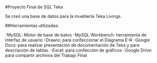 #Proyecto Final de SQL Teka

Se creó una base de datos para la mueblería Teka Livings. 

##Herramientas utilizadas:

-MySQL: Motor de base de batos
-MySQL Workbench: herramienta de interfaz de usuario
-Drawio: para confeccionar el Diagrama E-R
-Google Docs: para realizar presentación de documentación de Teka y para descripción de tablas.
-Excel: para confección de gráficos 
-Google Drive: para compartir archivos del Trabajo Final
